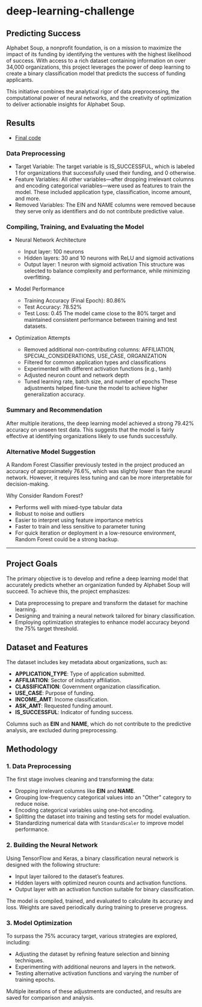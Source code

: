 # deep-learning-challenge

## Predicting Success
Alphabet Soup, a nonprofit foundation, is on a mission to maximize the impact of its funding by identifying the ventures with the highest likelihood of success. With access to a rich dataset containing information on over 34,000 organizations, this project leverages the power of deep learning to create a binary classification model that predicts the success of funding applicants.

This initiative combines the analytical rigor of data preprocessing, the computational power of neural networks, and the creativity of optimization to deliver actionable insights for Alphabet Soup.

## Results
- [Final code]()

### Data Preprocessing

- Target Variable: The target variable is IS_SUCCESSFUL, which is labeled 1 for organizations that successfully used their funding, and 0 otherwise.
- Feature Variables: All other variables—after dropping irrelevant columns and encoding categorical variables—were used as features to train the model. These included application type, classification, income amount, and more.
- Removed Variables: The EIN and NAME columns were removed because they serve only as identifiers and do not contribute predictive value.

### Compiling, Training, and Evaluating the Model

- Neural Network Architecture
    - Input layer: 100 neurons
    - Hidden layers: 30 and 10 neurons with ReLU and sigmoid activations
    - Output layer: 1 neuron with sigmoid activation
This structure was selected to balance complexity and performance, while minimizing overfitting.

- Model Performance

    - Training Accuracy (Final Epoch): 80.86%
    - Test Accuracy: 78.52%
    - Test Loss: 0.45
    The model came close to the 80% target and maintained consistent performance between training and test datasets.

- Optimization Attempts

    - Removed additional non-contributing columns: AFFILIATION, SPECIAL_CONSIDERATIONS, USE_CASE, ORGANIZATION
    - Filtered for common application types and classifications
    - Experimented with different activation functions (e.g., tanh)
    - Adjusted neuron count and network depth
    - Tuned learning rate, batch size, and number of epochs
These adjustments helped fine-tune the model to achieve higher generalization accuracy.

### Summary and Recommendation
After multiple iterations, the deep learning model achieved a strong 79.42% accuracy on unseen test data. This suggests that the model is fairly effective at identifying organizations likely to use funds successfully.

### Alternative Model Suggestion
A Random Forest Classifier previously tested in the project produced an accuracy of approximately 76.6%, which was slightly lower than the neural network. However, it requires less tuning and can be more interpretable for decision-making.

Why Consider Random Forest?
- Performs well with mixed-type tabular data
- Robust to noise and outliers
- Easier to interpret using feature importance metrics
- Faster to train and less sensitive to parameter tuning
- For quick iteration or deployment in a low-resource environment, Random Forest could be a strong backup.

---

## Project Goals
The primary objective is to develop and refine a deep learning model that accurately predicts whether an organization funded by Alphabet Soup will succeed. To achieve this, the project emphasizes:
- Data preprocessing to prepare and transform the dataset for machine learning.
- Designing and training a neural network tailored for binary classification.
- Employing optimization strategies to enhance model accuracy beyond the 75% target threshold.

## Dataset and Features
The dataset includes key metadata about organizations, such as:
- **APPLICATION_TYPE**: Type of application submitted.
- **AFFILIATION**: Sector of industry affiliation.
- **CLASSIFICATION**: Government organization classification.
- **USE_CASE**: Purpose of funding.
- **INCOME_AMT**: Income classification.
- **ASK_AMT**: Requested funding amount.
- **IS_SUCCESSFUL**: Indicator of funding success.

Columns such as **EIN** and **NAME**, which do not contribute to the predictive analysis, are excluded during preprocessing.

## Methodology
### 1. Data Preprocessing
The first stage involves cleaning and transforming the data:
- Dropping irrelevant columns like **EIN** and **NAME**.
- Grouping low-frequency categorical values into an "Other" category to reduce noise.
- Encoding categorical variables using one-hot encoding.
- Splitting the dataset into training and testing sets for model evaluation.
- Standardizing numerical data with `StandardScaler` to improve model performance.

### 2. Building the Neural Network
Using TensorFlow and Keras, a binary classification neural network is designed with the following structure:
- Input layer tailored to the dataset’s features.
- Hidden layers with optimized neuron counts and activation functions.
- Output layer with an activation function suitable for binary classification.

The model is compiled, trained, and evaluated to calculate its accuracy and loss. Weights are saved periodically during training to preserve progress.

### 3. Model Optimization
To surpass the 75% accuracy target, various strategies are explored, including:
- Adjusting the dataset by refining feature selection and binning techniques.
- Experimenting with additional neurons and layers in the network.
- Testing alternative activation functions and varying the number of training epochs.

Multiple iterations of these adjustments are conducted, and results are saved for comparison and analysis.